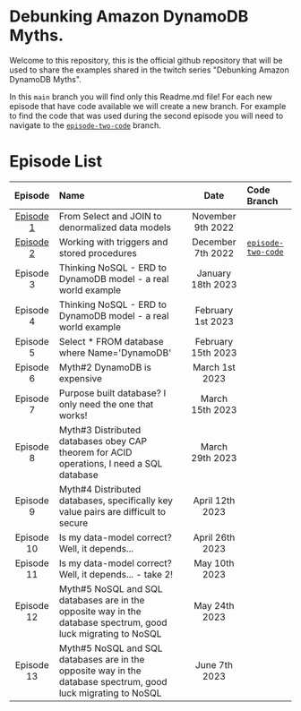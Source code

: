 <!-- /*
 * Copyright Amazon.com, Inc. or its affiliates. All Rights Reserved.
 * SPDX-License-Identifier: MIT-0
 *
 * Permission is hereby granted, free of charge, to any person obtaining a copy of this
 * software and associated documentation files (the "Software"), to deal in the Software
 * without restriction, including without limitation the rights to use, copy, modify,
 * merge, publish, distribute, sublicense, and/or sell copies of the Software, and to
 * permit persons to whom the Software is furnished to do so.
 *
 * THE SOFTWARE IS PROVIDED "AS IS", WITHOUT WARRANTY OF ANY KIND, EXPRESS OR IMPLIED,
 * INCLUDING BUT NOT LIMITED TO THE WARRANTIES OF MERCHANTABILITY, FITNESS FOR A
 * PARTICULAR PURPOSE AND NONINFRINGEMENT. IN NO EVENT SHALL THE AUTHORS OR COPYRIGHT
 * HOLDERS BE LIABLE FOR ANY CLAIM, DAMAGES OR OTHER LIABILITY, WHETHER IN AN ACTION
 * OF CONTRACT, TORT OR OTHERWISE, ARISING FROM, OUT OF OR IN CONNECTION WITH THE
 * SOFTWARE OR THE USE OR OTHER DEALINGS IN THE SOFTWARE.
 */ -->

# Debunking Amazon DynamoDB Myths.

Welcome to this repository, this is the official github repository that will be used to share the examples shared in the twitch series "Debunking Amazon DynamoDB Myths".

In this `main` branch you will find only this Readme.md file! For each new episode that have code available we will create a new branch. For example to find the code that was used during the second episode you will need to navigate to the [`episode-two-code`](https://github.com/aws-samples/dynamodb-debunking-myths/tree/episode-two-code) branch.

# Episode List

|                       Episode                        | Name                                                                                                          |        Date        | Code Branch                                                                                         |
| :--------------------------------------------------: | :------------------------------------------------------------------------------------------------------------ | :----------------: | :-------------------------------------------------------------------------------------------------- |
| [Episode 1](https://www.twitch.tv/videos/1648201291) | From Select and JOIN to denormalized data models                                                              | November 9th 2022  |                                                                                                     |
| [Episode 2](https://www.twitch.tv/videos/1673071524) | Working with triggers and stored procedures                                                                   | December 7th 2022  | [`episode-two-code`](https://github.com/aws-samples/dynamodb-debunking-myths/tree/episode-two-code) |
|                      Episode 3                       | Thinking NoSQL - ERD to DynamoDB model - a real world example                                                 | January 18th 2023  |                                                                                                     |
|                      Episode 4                       | Thinking NoSQL - ERD to DynamoDB model - a real world example                                                 | February 1st 2023  |                                                                                                     |
|                      Episode 5                       | Select \* FROM database where Name='DynamoDB'                                                                 | February 15th 2023 |                                                                                                     |
|                      Episode 6                       | Myth#2 DynamoDB is expensive                                                                                  |   March 1st 2023   |                                                                                                     |
|                      Episode 7                       | Purpose built database? I only need the one that works!                                                       |  March 15th 2023   |                                                                                                     |
|                      Episode 8                       | Myth#3 Distributed databases obey CAP theorem for ACID operations, I need a SQL database                      |  March 29th 2023   |                                                                                                     |
|                      Episode 9                       | Myth#4 Distributed databases, specifically key value pairs are difficult to secure                            |  April 12th 2023   |                                                                                                     |
|                      Episode 10                      | Is my data-model correct? Well, it depends...                                                                 |  April 26th 2023   |                                                                                                     |
|                      Episode 11                      | Is my data-model correct? Well, it depends... - take 2!                                                       |   May 10th 2023    |                                                                                                     |
|                      Episode 12                      | Myth#5 NoSQL and SQL databases are in the opposite way in the database spectrum, good luck migrating to NoSQL |   May 24th 2023    |                                                                                                     |
|                      Episode 13                      | Myth#5 NoSQL and SQL databases are in the opposite way in the database spectrum, good luck migrating to NoSQL |   June 7th 2023    |                                                                                                     |
